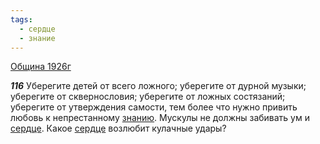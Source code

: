 ```yaml
---
tags:
  - сердце
  - знание
---
```


[Община 1926г](https://127.0.0.1:4002/agni/1926)

___116___
Уберегите детей от всего ложного; уберегите от дурной музыки; уберегите от сквернословия; уберегите от ложных состязаний; уберегите от утверждения самости, тем более что нужно привить любовь к непрестанному [знанию](../../../tags/#знание). Мускулы не должны забивать ум и [сердце](../../../tags/#сердце). Какое [сердце](../../../tags/#сердце) возлюбит кулачные удары?   

